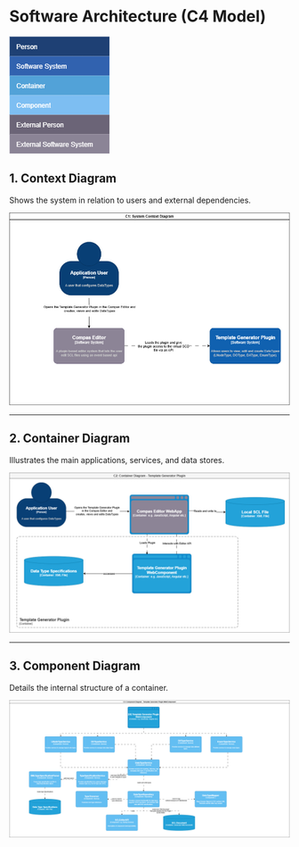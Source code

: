 # Software Architecture (C4 Model)

![Legend](./diagrams/c4/legend.png)

## 1. Context Diagram
Shows the system in relation to users and external dependencies.

![Context Diagram](./diagrams/c4/context.png)

---

## 2. Container Diagram
Illustrates the main applications, services, and data stores.

![Container Diagram](./diagrams/c4/container.png)

---

## 3. Component Diagram
Details the internal structure of a container.

![Component Diagram](./diagrams/c4/component.png)
